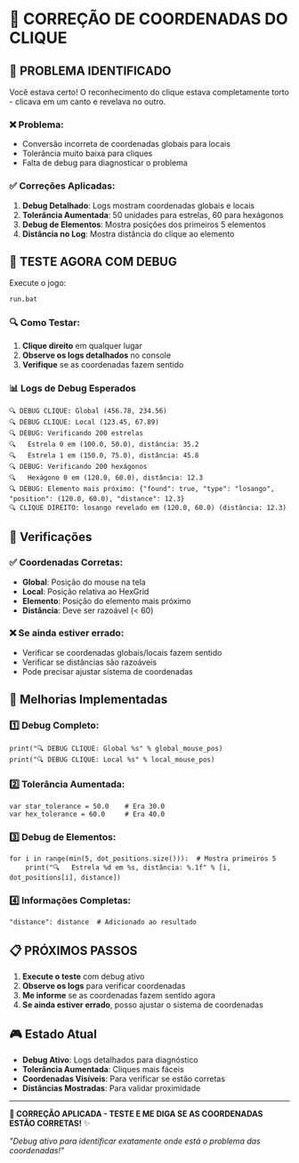 # 🔧 CORREÇÃO DE COORDENADAS DO CLIQUE

## 🚨 PROBLEMA IDENTIFICADO

Você estava certo! O reconhecimento do clique estava completamente torto - clicava em um canto e revelava no outro.

### ❌ **Problema**:
- Conversão incorreta de coordenadas globais para locais
- Tolerância muito baixa para cliques
- Falta de debug para diagnosticar o problema

### ✅ **Correções Aplicadas**:

1. **Debug Detalhado**: Logs mostram coordenadas globais e locais
2. **Tolerância Aumentada**: 50 unidades para estrelas, 60 para hexágonos
3. **Debug de Elementos**: Mostra posições dos primeiros 5 elementos
4. **Distância no Log**: Mostra distância do clique ao elemento

## 🧪 TESTE AGORA COM DEBUG

Execute o jogo:

```bash
run.bat
```

### 🔍 **Como Testar**:

1. **Clique direito** em qualquer lugar
2. **Observe os logs detalhados** no console
3. **Verifique** se as coordenadas fazem sentido

### 📊 **Logs de Debug Esperados**

```
🔍 DEBUG CLIQUE: Global (456.78, 234.56)
🔍 DEBUG CLIQUE: Local (123.45, 67.89)
🔍 DEBUG: Verificando 200 estrelas
🔍   Estrela 0 em (100.0, 50.0), distância: 35.2
🔍   Estrela 1 em (150.0, 75.0), distância: 45.8
🔍 DEBUG: Verificando 200 hexágonos
🔍   Hexágono 0 em (120.0, 60.0), distância: 12.3
🔍 DEBUG: Elemento mais próximo: {"found": true, "type": "losango", "position": (120.0, 60.0), "distance": 12.3}
🔍 CLIQUE DIREITO: losango revelado em (120.0, 60.0) (distância: 12.3)
```

## 🎯 **Verificações**

### ✅ **Coordenadas Corretas**:
- **Global**: Posição do mouse na tela
- **Local**: Posição relativa ao HexGrid
- **Elemento**: Posição do elemento mais próximo
- **Distância**: Deve ser razoável (< 60)

### ❌ **Se ainda estiver errado**:
- Verificar se coordenadas globais/locais fazem sentido
- Verificar se distâncias são razoáveis
- Pode precisar ajustar sistema de coordenadas

## 🔧 **Melhorias Implementadas**

### **1️⃣ Debug Completo**:
```gdscript
print("🔍 DEBUG CLIQUE: Global %s" % global_mouse_pos)
print("🔍 DEBUG CLIQUE: Local %s" % local_mouse_pos)
```

### **2️⃣ Tolerância Aumentada**:
```gdscript
var star_tolerance = 50.0    # Era 30.0
var hex_tolerance = 60.0     # Era 40.0
```

### **3️⃣ Debug de Elementos**:
```gdscript
for i in range(min(5, dot_positions.size())):  # Mostra primeiros 5
    print("🔍   Estrela %d em %s, distância: %.1f" % [i, dot_positions[i], distance])
```

### **4️⃣ Informações Completas**:
```gdscript
"distance": distance  # Adicionado ao resultado
```

## 📋 **PRÓXIMOS PASSOS**

1. **Execute o teste** com debug ativo
2. **Observe os logs** para verificar coordenadas
3. **Me informe** se as coordenadas fazem sentido agora
4. **Se ainda estiver errado**, posso ajustar o sistema de coordenadas

## 🎮 **Estado Atual**

- **Debug Ativo**: Logs detalhados para diagnóstico
- **Tolerância Aumentada**: Cliques mais fáceis
- **Coordenadas Visíveis**: Para verificar se estão corretas
- **Distâncias Mostradas**: Para validar proximidade

---

**🔧 CORREÇÃO APLICADA - TESTE E ME DIGA SE AS COORDENADAS ESTÃO CORRETAS!** ✨

*"Debug ativo para identificar exatamente onde está o problema das coordenadas!"*